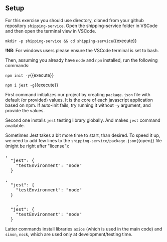 ## Setup

For this exercise you should use directory, cloned from your github repository `shipping-service`. Open the shipping-service folder in VSCode and then open the terminal view in VSCode.

`mkdir -p shipping-service && cd shipping-service`{{execute}}

**!NB**: For windows users please ensure the VSCode terminal is set to bash.
  
Then, assuming you already have `node` and `npm` installed, run the following commands:

`npm init -y`{{execute}}

`npm i jest -g`{{execute}}

First command initializes our project by creating `package.json` file with default (or provided) values. It is the core of each javascript application based on npm. If auto-init fails, try running it without `-y` argument, and provide the values.

Second one installs `jest` testing library globally. And makes `jest` command available.

Sometimes Jest takes a bit more time to start, than desired. To speed it up, we need to add few lines to the `shipping-service/package.json`{{open}} file (might be right after "license"):

<pre class="file" data-target="clipboard">
,
  "jest": {
    "testEnvironment": "node"
  }
</pre>


<pre class="file hljs javascript" data-target="clipboard">
,
  "jest": {
    "testEnvironment": "node"
  }
</pre>
<pre class="file" data-filename="shipping-service/package.json" data-target="append">
    ,
  "jest": {
    "testEnvironment": "node"
  }
</pre>
Latter commands install libraries `axios` (which is used in the main code) and `sinon`, `nock`, which are used only at development/testing time.